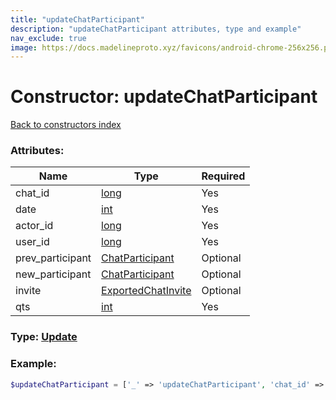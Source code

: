 ```yaml
---
title: "updateChatParticipant"
description: "updateChatParticipant attributes, type and example"
nav_exclude: true
image: https://docs.madelineproto.xyz/favicons/android-chrome-256x256.png
---
```

# Constructor: updateChatParticipant  
[Back to constructors index](index.md)



### Attributes:

| Name     |    Type       | Required |
|----------|---------------|----------|
|chat\_id|[long](../types/long.md) | Yes|
|date|[int](../types/int.md) | Yes|
|actor\_id|[long](../types/long.md) | Yes|
|user\_id|[long](../types/long.md) | Yes|
|prev\_participant|[ChatParticipant](../types/ChatParticipant.md) | Optional|
|new\_participant|[ChatParticipant](../types/ChatParticipant.md) | Optional|
|invite|[ExportedChatInvite](../types/ExportedChatInvite.md) | Optional|
|qts|[int](../types/int.md) | Yes|



### Type: [Update](../types/Update.md)


### Example:

```php
$updateChatParticipant = ['_' => 'updateChatParticipant', 'chat_id' => long, 'date' => int, 'actor_id' => long, 'user_id' => long, 'prev_participant' => ChatParticipant, 'new_participant' => ChatParticipant, 'invite' => ExportedChatInvite, 'qts' => int];
```  
